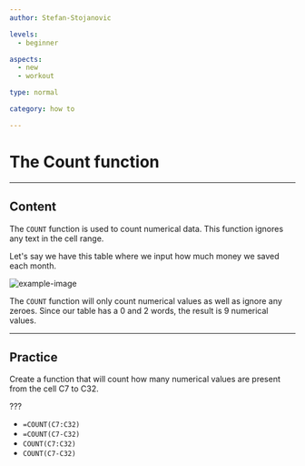 ```yaml
---
author: Stefan-Stojanovic

levels:
  - beginner

aspects:
  - new
  - workout

type: normal

category: how to

---
```


# The Count function

---
## Content

The `COUNT` function is used to count numerical data. This function ignores any text in the cell range.

Let's say we have this table where we input how much money we saved each month.

![example-image](https://img.enkipro.com/fbe1632afae52be09ec3144d0198534e.png)

The `COUNT` function will only count numerical values as well as ignore any zeroes. Since our table has a 0 and 2 words, the result is 9 numerical values.

---
## Practice

Create a function that will count how many numerical values are present from the cell C7 to C32.

???

* `=COUNT(C7:C32)`
* `=COUNT(C7-C32)`
* `COUNT(C7:C32)`
* `COUNT(C7-C32)`
